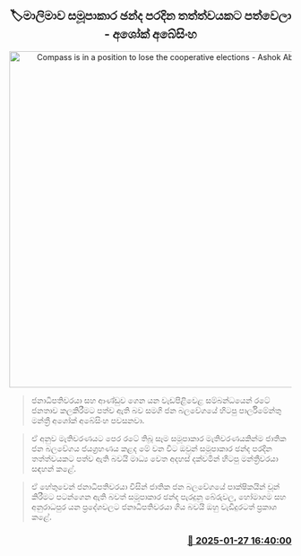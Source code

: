 <p align='center'><b><h2 align='center' title='Compass is in a position to lose the cooperative elections - Ashok Abeysinghe'>🏷මාලිමාව සමූපාකාර ඡන්ද පරදින තත්ත්වයකට පත්වෙලා - අශෝක් අබේසිංහ</h2></b></p>
<p align='center'><img src='https://helakuru.sgp1.cdn.digitaloceanspaces.com/esana/images/lib/ashok-abeysinghe-n.jpg' width='600' alt='Compass is in a position to lose the cooperative elections - Ashok Abeysinghe'></p>

> ජනාධිපතිවරයා සහ ආණ්ඩුව ගෙන යන වැඩපිළිවෙළ සම්බන්ධයෙන් රටේ ජනතාව කලකිරීමට පත්ව ඇති බව සමගි ජන බලවේගයේ හිටපු පාර්ලිමේන්තු මන්ත්‍රී අශෝක් අබේසිංහ පවසනවා.

> ඒ අනුව මැතිවරණයට පෙර රටේ තිබූ සෑම සමූපාකාර මැතිවරණයකින්ම ජාතික ජන බලවේගය ජයග්‍රහණය කළද මේ වන විට ඔවුන් සමූපාකාර ඡන්ද පරදින තත්ත්වයකට පත්ව ඇති බවයි මාධ්‍ය වෙත අදහස් දක්වමින් හිටපු මන්ත්‍රීවරයා සඳහන් කළේ.

> ඒ හේතුවෙන් ජනාධිපතිවරයා විසින් ජාතික ජන බලවේගයේ පාක්ෂිකයින් චූන් කිරීමට පටන්ගෙන ඇති බවත් සමූපාකාර ඡන්ද පැරදුනු බේරුවල, හෝමාගම සහ අනුරාධපුර යන ප්‍රදේශවලට ජනාධිපතිවරයා ගිය බවයි ඔහු වැඩිදුරටත් ප්‍රකාශ කළේ. 



<h3 align='right'><a href='https://www.helakuru.lk/esana/p/106929/'>📅 2025-01-27 16:40:00</a></h3>
